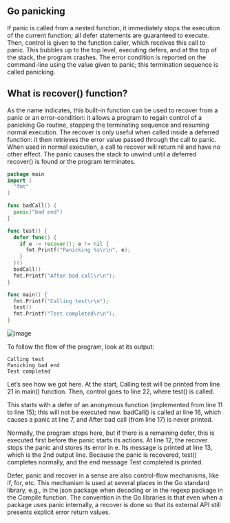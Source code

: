 ## Go panicking

If panic is called from a nested function, it immediately stops the execution of the current function; all defer statements are guaranteed to execute. Then, control is given to the function caller, which receives this call to panic. This bubbles up to the top level, executing defers, and at the top of the stack, the program crashes. The error condition is reported on the command-line using the value given to panic; this termination sequence is called panicking.


## What is recover() function?
As the name indicates, this built-in function can be used to recover from a panic or an error-condition: it allows a program to regain control of a panicking Go routine, stopping the terminating sequence and resuming normal execution. The recover is only useful when called inside a deferred function: it then retrieves the error value passed through the call to panic. When used in normal execution, a call to recover will return nil and have no other effect. The panic causes the stack to unwind until a deferred recover() is found or the program terminates.

```go
package main
import (
  "fmt"
)

func badCall() {
  panic("bad end")
}

func test() {
  defer func() {
    if e := recover(); e != nil {
      fmt.Printf("Panicking %s\r\n", e);
    }
  }()
  badCall()
  fmt.Printf("After bad call\r\n");
}

func main() {
  fmt.Printf("Calling test\r\n");
  test()
  fmt.Printf("Test completed\r\n");
}
```

![image](https://github.com/MeSabya/Golang/assets/33947539/b67cd0e6-2d77-4a54-b2d0-a1041d4d99b1)

To follow the flow of the program, look at its output:

```
Calling test
Panicking bad end
Test completed
```
Let’s see how we got here. At the start, Calling test will be printed from line 21 in main() function. Then, control goes to line 22, where test() is called.

This starts with a defer of an anonymous function (implemented from line 11 to line 15); this will not be executed now. badCall() is called at line 16, which causes a panic at line 7, and After bad call (from line 17) is never printed.

Normally, the program stops here, but if there is a remaining defer, this is executed first before the panic starts its actions. At line 12, the recover stops the panic and stores its error in e. Its message is printed at line 13, which is the 2nd output line. 
Because the panic is recovered, test() completes normally, and the end message Test completed is printed.

Defer, panic and recover in a sense are also control-flow mechanisms, like if, for, etc. This mechanism is used at several places in the Go standard library, e.g., in the json package when decoding or in the regexp package in the Compile function. The convention in the Go libraries is that even when a package uses panic internally, a recover is done so that its external API still presents explicit error return values.



